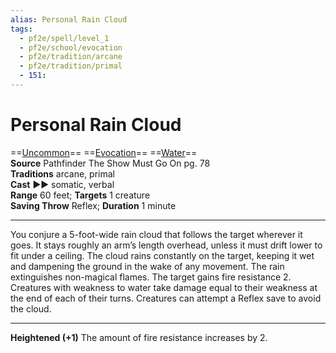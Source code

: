 ```yaml
---
alias: Personal Rain Cloud
tags:
  - pf2e/spell/level_1
  - pf2e/school/evocation
  - pf2e/tradition/arcane
  - pf2e/tradition/primal
  - 151:
---
```


# Personal Rain Cloud

==[Uncommon](../../../Traits/Uncommon.md)== ==[Evocation](../../../Traits/Evocation.md)== ==[Water](../../../Traits/Water.md)==  
__Source__ Pathfinder The Show Must Go On pg. 78  
**Traditions** arcane, primal  
**Cast** ►► somatic, verbal  
**Range** 60 feet; **Targets** 1 creature  
**Saving Throw** Reflex; **Duration** 1 minute

---

You conjure a 5-foot-wide rain cloud that follows the target wherever it goes. It stays roughly an arm’s length overhead, unless it must drift lower to fit under a ceiling. The cloud rains constantly on the target, keeping it wet and dampening the ground in the wake of any movement. The rain extinguishes non-magical flames. The target gains fire resistance 2. Creatures with weakness to water take damage equal to their weakness at the end of each of their turns. Creatures can attempt a Reflex save to avoid the cloud.

<hr>

**Heightened (+1)** The amount of fire resistance increases by 2.

